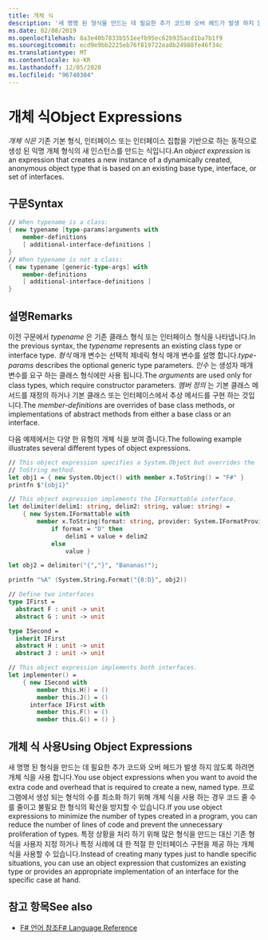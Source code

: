 ```yaml
---
title: 개체 식
description: '새 명명 된 형식을 만드는 데 필요한 추가 코드와 오버 헤드가 발생 하지 않도록 하려면 F # 개체 식을 사용 하는 방법을 알아봅니다.'
ms.date: 02/08/2019
ms.openlocfilehash: 8a3e40b7833b551eefb95ec62b935acd1ba7b1f9
ms.sourcegitcommit: ecd9e9bb2225eb76f819722ea8b24988fe46f34c
ms.translationtype: MT
ms.contentlocale: ko-KR
ms.lasthandoff: 12/05/2020
ms.locfileid: "96740304"
---
```

# <a name="object-expressions"></a><span data-ttu-id="b724a-103">개체 식</span><span class="sxs-lookup"><span data-stu-id="b724a-103">Object Expressions</span></span>

<span data-ttu-id="b724a-104">*개체 식은* 기존 기본 형식, 인터페이스 또는 인터페이스 집합을 기반으로 하는 동적으로 생성 된 익명 개체 형식의 새 인스턴스를 만드는 식입니다.</span><span class="sxs-lookup"><span data-stu-id="b724a-104">An *object expression* is an expression that creates a new instance of a dynamically created, anonymous object type that is based on an existing base type, interface, or set of interfaces.</span></span>

## <a name="syntax"></a><span data-ttu-id="b724a-105">구문</span><span class="sxs-lookup"><span data-stu-id="b724a-105">Syntax</span></span>

```fsharp
// When typename is a class:
{ new typename [type-params]arguments with
    member-definitions
    [ additional-interface-definitions ]
}
// When typename is not a class:
{ new typename [generic-type-args] with
    member-definitions
    [ additional-interface-definitions ]
}
```

## <a name="remarks"></a><span data-ttu-id="b724a-106">설명</span><span class="sxs-lookup"><span data-stu-id="b724a-106">Remarks</span></span>

<span data-ttu-id="b724a-107">이전 구문에서 *typename* 은 기존 클래스 형식 또는 인터페이스 형식을 나타냅니다.</span><span class="sxs-lookup"><span data-stu-id="b724a-107">In the previous syntax, the *typename* represents an existing class type or interface type.</span></span> <span data-ttu-id="b724a-108">*형식* 매개 변수는 선택적 제네릭 형식 매개 변수를 설명 합니다.</span><span class="sxs-lookup"><span data-stu-id="b724a-108">*type-params* describes the optional generic type parameters.</span></span> <span data-ttu-id="b724a-109">*인수* 는 생성자 매개 변수를 요구 하는 클래스 형식에만 사용 됩니다.</span><span class="sxs-lookup"><span data-stu-id="b724a-109">The *arguments* are used only for class types, which require constructor parameters.</span></span> <span data-ttu-id="b724a-110">*멤버 정의* 는 기본 클래스 메서드를 재정의 하거나 기본 클래스 또는 인터페이스에서 추상 메서드를 구현 하는 것입니다.</span><span class="sxs-lookup"><span data-stu-id="b724a-110">The *member-definitions* are overrides of base class methods, or implementations of abstract methods from either a base class or an interface.</span></span>

<span data-ttu-id="b724a-111">다음 예제에서는 다양 한 유형의 개체 식을 보여 줍니다.</span><span class="sxs-lookup"><span data-stu-id="b724a-111">The following example illustrates several different types of object expressions.</span></span>

```fsharp
// This object expression specifies a System.Object but overrides the
// ToString method.
let obj1 = { new System.Object() with member x.ToString() = "F#" }
printfn $"{obj1}"

// This object expression implements the IFormattable interface.
let delimiter(delim1: string, delim2: string, value: string) =
    { new System.IFormattable with
        member x.ToString(format: string, provider: System.IFormatProvider) =
            if format = "D" then
                delim1 + value + delim2
            else
                value }

let obj2 = delimiter("{","}", "Bananas!");

printfn "%A" (System.String.Format("{0:D}", obj2))

// Define two interfaces
type IFirst =
  abstract F : unit -> unit
  abstract G : unit -> unit

type ISecond =
  inherit IFirst
  abstract H : unit -> unit
  abstract J : unit -> unit

// This object expression implements both interfaces.
let implementer() =
    { new ISecond with
        member this.H() = ()
        member this.J() = ()
      interface IFirst with
        member this.F() = ()
        member this.G() = () }
```

## <a name="using-object-expressions"></a><span data-ttu-id="b724a-112">개체 식 사용</span><span class="sxs-lookup"><span data-stu-id="b724a-112">Using Object Expressions</span></span>

<span data-ttu-id="b724a-113">새 명명 된 형식을 만드는 데 필요한 추가 코드와 오버 헤드가 발생 하지 않도록 하려면 개체 식을 사용 합니다.</span><span class="sxs-lookup"><span data-stu-id="b724a-113">You use object expressions when you want to avoid the extra code and overhead that is required to create a new, named type.</span></span> <span data-ttu-id="b724a-114">프로그램에서 생성 되는 형식의 수를 최소화 하기 위해 개체 식을 사용 하는 경우 코드 줄 수를 줄이고 불필요 한 형식의 확산을 방지할 수 있습니다.</span><span class="sxs-lookup"><span data-stu-id="b724a-114">If you use object expressions to minimize the number of types created in a program, you can reduce the number of lines of code and prevent the unnecessary proliferation of types.</span></span> <span data-ttu-id="b724a-115">특정 상황을 처리 하기 위해 많은 형식을 만드는 대신 기존 형식을 사용자 지정 하거나 특정 사례에 대 한 적절 한 인터페이스 구현을 제공 하는 개체 식을 사용할 수 있습니다.</span><span class="sxs-lookup"><span data-stu-id="b724a-115">Instead of creating many types just to handle specific situations, you can use an object expression that customizes an existing type or provides an appropriate implementation of an interface for the specific case at hand.</span></span>

## <a name="see-also"></a><span data-ttu-id="b724a-116">참고 항목</span><span class="sxs-lookup"><span data-stu-id="b724a-116">See also</span></span>

- [<span data-ttu-id="b724a-117">F# 언어 참조</span><span class="sxs-lookup"><span data-stu-id="b724a-117">F# Language Reference</span></span>](index.md)
